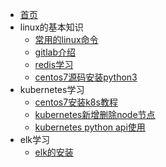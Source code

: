 * [首页](zh-cn/首页.md)
* linux的基本知识
  * [常用的linux命令](zh-cn/linuxs.md)
  * [gitlab介绍](zh-cn/gitlab介绍.md)
  * [redis学习](zh-cn/redis学习.md)
  * [centos7源码安装python3](zh-cn/centos7源码安装python3.md)
* kubernetes学习
  * [centos7安装k8s教程](zh-cn/kubernetes/centos7安装k8s教程.md)
  * [kubernetes新增删除node节点](zh-cn/kubernetes/kubernetes新增删除node节点.md)
  * [kubernetes python api使用](zh-cn/kubernetes/kubernetes-python-api使用.md)
* elk学习
  * [elk的安装](zh-cn/elk的安装.md)
